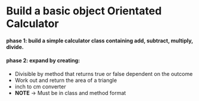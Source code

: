 # Build a basic object Orientated Calculator
#### phase 1: build a simple calculator class containing add, subtract, multiply, divide.
#### phase 2: expand by creating:
- Divisible by method that returns true or false dependent on the outcome
- Work out and return the area of a triangle
- inch to cm converter
- **NOTE** -> Must be in class and method format